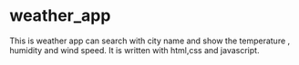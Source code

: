 # weather_app

This is weather app can search with city name and show  the temperature , humidity and wind speed.
It is written with html,css and javascript.
 
